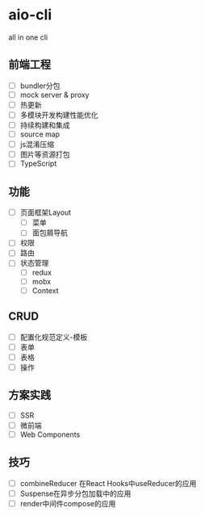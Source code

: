 # aio-cli
all in one cli

## 前端工程
- [ ] bundler分包
- [ ] mock server & proxy
- [ ] 热更新 
- [ ] 多模块开发构建性能优化
- [ ] 持续构建和集成
- [ ] source map
- [ ] js混淆压缩
- [ ] 图片等资源打包
- [ ] TypeScript

## 功能
- [ ] 页面框架Layout
  - [ ] 菜单
  - [ ] 面包屑导航
- [ ] 权限
- [ ] 路由
- [ ] 状态管理
  - [ ] redux
  - [ ] mobx
  - [ ] Context

## CRUD
- [ ] 配置化规范定义-模板
- [ ] 表单
- [ ] 表格
- [ ] 操作

## 方案实践
- [ ] SSR
- [ ] 微前端
- [ ] Web Components

## 技巧
- [ ] combineReducer 在React Hooks中useReducer的应用
- [ ] Suspense在异步分包加载中的应用
- [ ] render中间件compose的应用
